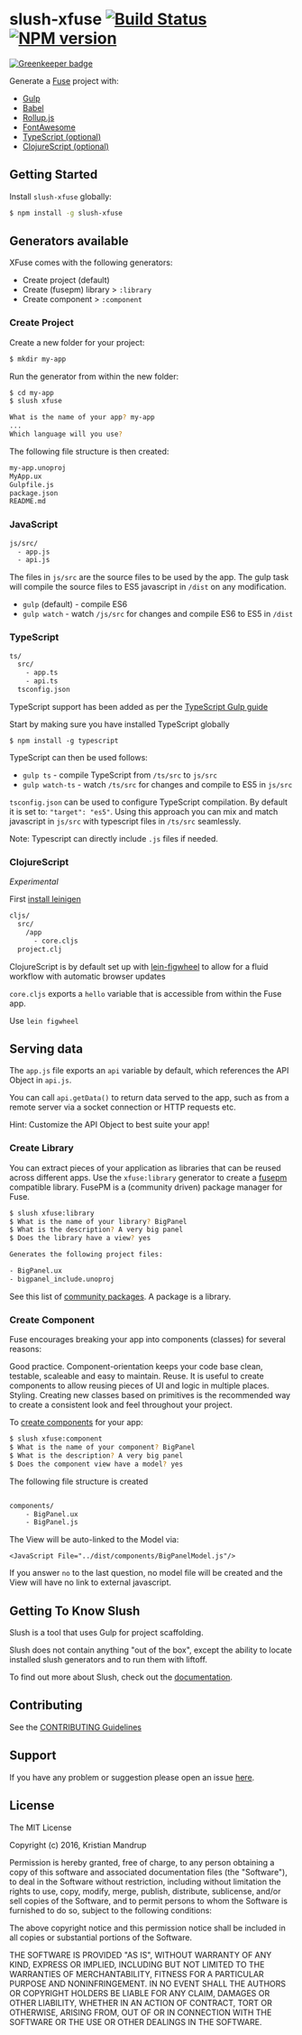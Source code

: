 # slush-xfuse [![Build Status](https://secure.travis-ci.org/kristianmandrup/slush-xfuse.png?branch=master)](https://travis-ci.org/kristianmandrup/slush-xfuse) [![NPM version](https://badge-me.herokuapp.com/api/npm/slush-xfuse.png)](http://badges.enytc.com/for/npm/slush-xfuse)

[![Greenkeeper badge](https://badges.greenkeeper.io/kristianmandrup/slush-xfuse.svg)](https://greenkeeper.io/)

Generate a [Fuse](https://www.fusetools.com) project with:
 - [Gulp](http://gulpjs.com/)
 - [Babel](https://babeljs.io/)
 - [Rollup.js](http://rollupjs.org/)
 - [FontAwesome](http://fontawesome.io/)
 - [TypeScript (optional)](http://typescriptlang.org/)
 - [ClojureScript (optional)](https://github.com/clojure/clojurescript)

## Getting Started
Install `slush-xfuse` globally:

```bash
$ npm install -g slush-xfuse
```

## Generators available
XFuse comes with the following generators:

- Create project (default)
- Create (fusepm) library > `:library`
- Create component > `:component`

### Create Project
Create a new folder for your project:

```bash
$ mkdir my-app
```

Run the generator from within the new folder:

```bash
$ cd my-app
$ slush xfuse

What is the name of your app? my-app
...
Which language will you use?
```

The following file structure is then created:

```bash
my-app.unoproj
MyApp.ux
Gulpfile.js
package.json
README.md
```

### JavaScript

```bash
js/src/
  - app.js
  - api.js
```

The files in `js/src` are the source files to be used by the app. The gulp task will compile the source files to ES5 javascript in `/dist` on any modification.

- `gulp` (default) - compile ES6
- `gulp watch` - watch `/js/src` for changes and compile ES6 to ES5 in `/dist`

### TypeScript

```bash
ts/
  src/
    - app.ts
    - api.ts
  tsconfig.json
```

TypeScript support has been added as per the [TypeScript Gulp guide](http://www.typescriptlang.org/docs/handbook/gulp.html)

Start by making sure you have installed TypeScript globally

`$ npm install -g typescript`

TypeScript can then be used follows:
- `gulp ts` - compile TypeScript from `/ts/src` to `js/src`
- `gulp watch-ts` - watch `/ts/src` for changes and compile to ES5 in `js/src`

`tsconfig.json` can be used to configure TypeScript compilation. By default it is set to: `"target": "es5"`.
Using this approach you can mix and match javascript in `js/src` with typescript files in `/ts/src` seamlessly.

Note: Typescript can directly include `.js` files if needed.

### ClojureScript

*Experimental*

First [install leinigen](http://leiningen.org/)

```bash
cljs/
  src/
    /app
      - core.cljs
  project.clj
```

ClojureScript is by default set up with [lein-figwheel](https://github.com/bhauman/lein-figwheel/wiki/Quick-Start)
to allow for a fluid workflow with automatic browser updates

`core.cljs` exports a `hello` variable that is accessible from within the Fuse app.

Use `lein figwheel`

## Serving data
The `app.js` file exports an `api` variable by default, which references the API Object in `api.js`.

You can call `api.getData()` to return data served to the app, such as from a remote server via a socket connection or HTTP requests etc.

Hint: Customize the API Object to best suite your app!

### Create Library
You can extract pieces of your application as libraries that can be reused across different apps.
Use the `xfuse:library` generator to create a [fusepm](https://github.com/bolav/fusepm) compatible library.
FusePM is a (community driven) package manager for Fuse.

```bash
$ slush xfuse:library
$ What is the name of your library? BigPanel
$ What is the description? A very big panel
$ Does the library have a view? yes

Generates the following project files:

- BigPanel.ux
- bigpanel_include.unoproj
```

See this list of [community packages](https://www.fusetools.com/docs/packages). A package is a library.

### Create Component
Fuse encourages breaking your app into components (classes) for several reasons:

Good practice. Component-orientation keeps your code base clean, testable, scaleable and easy to maintain.
Reuse. It is useful to create components to allow reusing pieces of UI and logic in multiple places.
Styling. Creating new classes based on primitives is the recommended way to create a consistent look and feel throughout your project.

To [create components](https://www.fusetools.com/docs/basics/creating-components) for your app:

```bash
$ slush xfuse:component
$ What is the name of your component? BigPanel
$ What is the description? A very big panel
$ Does the component view have a model? yes
```

The following file structure is created

```bash

components/
    - BigPanel.ux
    - BigPanel.js
```

The View will be auto-linked to the Model via:

`<JavaScript File="../dist/components/BigPanelModel.js"/>`

If you answer `no` to the last question, no model file will be created and the View will have no link to external javascript.

## Getting To Know Slush

Slush is a tool that uses Gulp for project scaffolding.

Slush does not contain anything "out of the box", except the ability to locate installed slush generators and to run them with liftoff.

To find out more about Slush, check out the [documentation](https://github.com/slushjs/slush).

## Contributing

See the [CONTRIBUTING Guidelines](https://github.com/kristianmandrup/slush-xfuse/blob/master/CONTRIBUTING.md)

## Support
If you have any problem or suggestion please open an issue [here](https://github.com/kristianmandrup/slush-xfuse/issues).

## License

The MIT License

Copyright (c) 2016, Kristian Mandrup

Permission is hereby granted, free of charge, to any person
obtaining a copy of this software and associated documentation
files (the "Software"), to deal in the Software without
restriction, including without limitation the rights to use,
copy, modify, merge, publish, distribute, sublicense, and/or sell
copies of the Software, and to permit persons to whom the
Software is furnished to do so, subject to the following
conditions:

The above copyright notice and this permission notice shall be
included in all copies or substantial portions of the Software.

THE SOFTWARE IS PROVIDED "AS IS", WITHOUT WARRANTY OF ANY KIND,
EXPRESS OR IMPLIED, INCLUDING BUT NOT LIMITED TO THE WARRANTIES
OF MERCHANTABILITY, FITNESS FOR A PARTICULAR PURPOSE AND
NONINFRINGEMENT. IN NO EVENT SHALL THE AUTHORS OR COPYRIGHT
HOLDERS BE LIABLE FOR ANY CLAIM, DAMAGES OR OTHER LIABILITY,
WHETHER IN AN ACTION OF CONTRACT, TORT OR OTHERWISE, ARISING
FROM, OUT OF OR IN CONNECTION WITH THE SOFTWARE OR THE USE OR
OTHER DEALINGS IN THE SOFTWARE.
